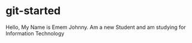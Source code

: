 # git-started
Hello, My Name is Emem Johnny. Am a new Student and am studying for Information Technology
